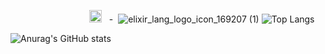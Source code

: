  &nbsp;&nbsp;&nbsp;&nbsp;&nbsp;&nbsp;&nbsp;&nbsp;&nbsp;&nbsp;&nbsp;&nbsp;&nbsp;&nbsp;&nbsp;&nbsp;&nbsp;&nbsp;&nbsp;&nbsp;&nbsp;&nbsp;&nbsp;&nbsp;&nbsp;&nbsp;&nbsp;&nbsp;&nbsp;&nbsp;&nbsp;&nbsp;<a href="https://www.ruby-lang.org" emoji-code="Ruby"><img class="emojidex-emoji" src="https://cdn.emojidex.com/emoji/seal/Ruby.png" emoji-code="Ruby" alt="Ruby" width="20" height="20" /></a> &nbsp; - &nbsp;![elixir_lang_logo_icon_169207 (1)](https://user-images.githubusercontent.com/55746476/142762743-ac6d2c0b-48a4-48d0-a403-4b41cc00729e.png)
![Top Langs](https://github-readme-stats.vercel.app/api/top-langs/?username=shayanholakouee&layout=compact&theme=radical)

![Anurag's GitHub stats](https://github-readme-stats.vercel.app/api?username=shayanholakouee&show_icons=true&theme=radical)



<!--
**shayanholakouee/shayanholakouee** is a ✨ _special_ ✨ repository because its `README.md` (this file) appears on your GitHub profile.

Here are some ideas to get you started:

- 🔭 I’m currently working on ...
- 🌱 I’m currently learning ...
- 👯 I’m looking to collaborate on ...
- 🤔 I’m looking for help with ...
- 💬 Ask me about ...
- 📫 How to reach me: ...
- 😄 Pronouns: ...
- ⚡ Fun fact: ...
-->
